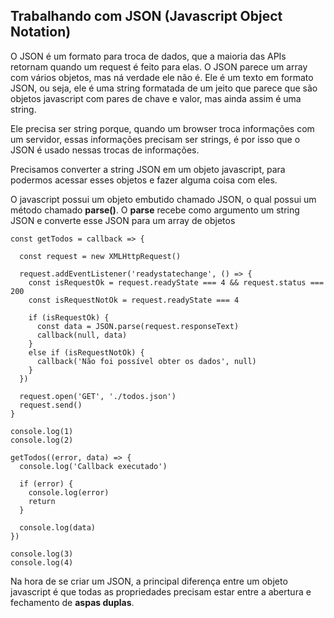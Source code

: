 ## Trabalhando com JSON (Javascript Object Notation)

O JSON é um formato para troca de dados, que a maioria das APIs retornam quando um request é feito para elas. O JSON parece um array com vários objetos, mas ná verdade ele não é. Ele é um texto em formato JSON, ou seja, ele é uma string formatada de um jeito que parece que são objetos javascript com pares de chave e valor, mas ainda assim é uma string.

Ele precisa ser string porque, quando um browser troca informações com um servidor, essas informações precisam ser strings, é por isso que o JSON é usado nessas trocas de informações.

Precisamos converter a string JSON em um objeto javascript, para podermos acessar esses objetos e fazer alguma coisa com eles.

O javascript possui um objeto embutido chamado JSON, o qual possui um método chamado **parse()**. O **parse** recebe como argumento um string JSON e converte esse JSON para um array de objetos

```
const getTodos = callback => {

  const request = new XMLHttpRequest()

  request.addEventListener('readystatechange', () => {
    const isRequestOk = request.readyState === 4 && request.status === 200
    const isRequestNotOk = request.readyState === 4

    if (isRequestOk) {
      const data = JSON.parse(request.responseText)
      callback(null, data)
    }
    else if (isRequestNotOk) {
      callback('Não foi possível obter os dados', null)
    }
  })

  request.open('GET', './todos.json')
  request.send()
}

console.log(1)
console.log(2)

getTodos((error, data) => {
  console.log('Callback executado')

  if (error) {
    console.log(error)
    return
  }

  console.log(data)
})

console.log(3)
console.log(4)
```

Na hora de se criar um JSON, a principal diferença entre um objeto javascript é que todas as propriedades precisam estar entre a abertura e fechamento de **aspas duplas**.
